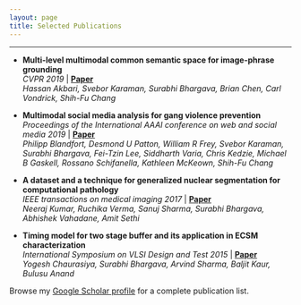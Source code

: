 ```yaml
---
layout: page
title: Selected Publications
---
```

****

- **Multi-level multimodal common semantic space for image-phrase grounding**  
  <i>*CVPR 2019*</i> | **<a href="https://openaccess.thecvf.com/content_CVPR_2019/papers/Akbari_Multi-Level_Multimodal_Common_Semantic_Space_for_Image-Phrase_Grounding_CVPR_2019_paper.pdf" target="_blank">Paper</a>** <br/>
  *Hassan Akbari, Svebor Karaman, Surabhi Bhargava, Brian Chen, Carl Vondrick, Shih-Fu Chang* <br/>


- **Multimodal social media analysis for gang violence prevention**  
  <i>*Proceedings of the International AAAI conference on web and social media 2019*</i> | **<a href="https://ojs.aaai.org/index.php/ICWSM/article/download/3214/3082" target="_blank">Paper</a>** <br/>
  *Philipp Blandfort, Desmond U Patton, William R Frey, Svebor Karaman, Surabhi Bhargava, Fei-Tzin Lee, Siddharth Varia, Chris Kedzie, Michael B Gaskell, Rossano Schifanella, Kathleen McKeown, Shih-Fu Chang* <br/>
  
  
- **A dataset and a technique for generalized nuclear segmentation for computational pathology**  
  <i>*IEEE transactions on medical imaging 2017*</i> | **<a href="https://ieeexplore.ieee.org/document/7872382" target="_blank">Paper</a>** <br/>
  *Neeraj Kumar, Ruchika Verma, Sanuj Sharma, Surabhi Bhargava, Abhishek Vahadane, Amit Sethi* <br/>
  

- **Timing model for two stage buffer and its application in ECSM characterization**  
  <i>*International Symposium on VLSI Design and Test 2015*</i> | **<a href="https://ieeexplore.ieee.org/abstract/document/7208075" target="_blank">Paper</a>** <br/>
  *Yogesh Chaurasiya, Surabhi Bhargava, Arvind Sharma, Baljit Kaur, Bulusu Anand* <br/>
  
  
Browse my <a href="https://scholar.google.com/citations?user=4SE5ewQAAAAJ&hl=en&authuser=2" target="_blank">Google Scholar profile</a> for a complete publication list.
<br/>

